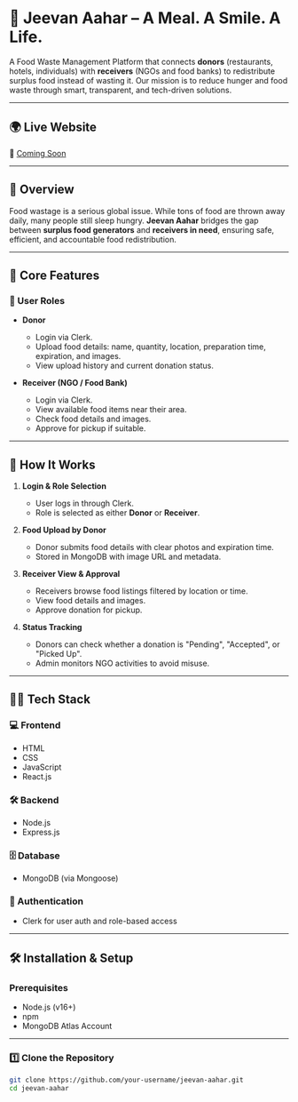 # 🍱 Jeevan Aahar – A Meal. A Smile. A Life.

A Food Waste Management Platform that connects **donors** (restaurants, hotels, individuals) with **receivers** (NGOs and food banks) to redistribute surplus food instead of wasting it. Our mission is to reduce hunger and food waste through smart, transparent, and tech-driven solutions.

---

## 🌍 Live Website

🔗 [Coming Soon](#)

---

## 📖 Overview

Food wastage is a serious global issue. While tons of food are thrown away daily, many people still sleep hungry. **Jeevan Aahar** bridges the gap between **surplus food generators** and **receivers in need**, ensuring safe, efficient, and accountable food redistribution.

---

## 🚀 Core Features

### 👤 User Roles
- **Donor**
  - Login via Clerk.
  - Upload food details: name, quantity, location, preparation time, expiration, and images.
  - View upload history and current donation status.

- **Receiver (NGO / Food Bank)**
  - Login via Clerk.
  - View available food items near their area.
  - Check food details and images.
  - Approve for pickup if suitable.

---

## 🔄 How It Works

1. **Login & Role Selection**
   - User logs in through Clerk.
   - Role is selected as either **Donor** or **Receiver**.

2. **Food Upload by Donor**
   - Donor submits food details with clear photos and expiration time.
   - Stored in MongoDB with image URL and metadata.

3. **Receiver View & Approval**
   - Receivers browse food listings filtered by location or time.
   - View food details and images.
   - Approve donation for pickup.

4. **Status Tracking**
   - Donors can check whether a donation is "Pending", "Accepted", or "Picked Up".
   - Admin monitors NGO activities to avoid misuse.

---

## 🧑‍💻 Tech Stack

### 💻 Frontend
- HTML
- CSS
- JavaScript
- React.js

### 🛠 Backend
- Node.js
- Express.js

### 🗄 Database
- MongoDB (via Mongoose)

### 🔐 Authentication
- Clerk for user auth and role-based access

---

## 🛠 Installation & Setup

### Prerequisites
- Node.js (v16+)
- npm
- MongoDB Atlas Account

---

### 1️⃣ Clone the Repository

```bash
git clone https://github.com/your-username/jeevan-aahar.git
cd jeevan-aahar

